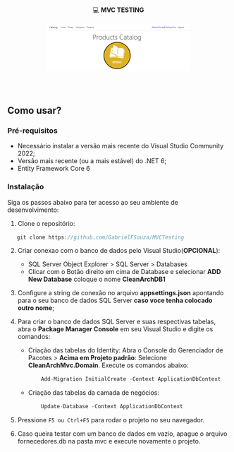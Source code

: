 <div align=center>

   💻 **MVC TESTING**
<br>
<br>
   <img src="CleanArchMvc.WebUI/wwwroot/images/products.png" width="65%" height="65%" align="center" valign="center"/>
</div>
<br>
<br>

## Como usar?

### Pré-requisitos

- Necessário instalar a versão mais recente do Visual Studio Community 2022;
- Versão mais recente (ou a mais estável) do .NET 6;
- Entity Framework Core 6

### Instalação
Siga os passos abaixo para ter acesso ao seu ambiente de desenvolvimento:

1. Clone o repositório:
```csharp
   git clone https://github.com/GabrielFSouza/MVCTesting
```

2. Criar conexao com o banco de dados pelo Visual Studio(**OPCIONAL**): 
	- SQL Server Object Explorer > SQL Server > Databases 
    - Clicar com o Botão direito em cima de Database e selecionar **ADD New Database** coloque o nome **CleanArchDB1**

3. Configure a string de conexão no arquivo **appsettings.json** apontando para o seu banco de dados SQL Server **caso voce tenha colocado outro nome**;

4. Para criar o banco de dados SQL Server e suas respectivas tabelas, abra o **Package Manager Console** em seu Visual Studio e digite os comandos: 
    - Criação das tabelas do Identity: Abra o Console do Gerenciador de Pacotes > **Acima em Projeto padrão**: Selecione **CleanArchMvc.Domain**. Execute os comandos abaixo:
        ```csharp
            Add-Migration InitialCreate -Context ApplicationDbContext
        ```

    - Criação das tabelas da camada de negócios: 
        ```csharp
            Update-Database -Context ApplicationDbContext
        ```

5. Pressione `F5 ou Ctrl+F5` para rodar o projeto no seu navegador.

6. Caso queira testar com um banco de dados em vazio, apague o arquivo fornecedores.db na pasta mvc e execute novamente o projeto.
